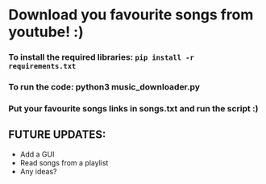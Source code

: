 # Download you favourite songs from youtube! :)

### To install the required libraries: `pip install -r requirements.txt`

### To run the code: python3 music_downloader.py

### Put your favourite songs links in songs.txt and run the script :)


## FUTURE UPDATES:
 - Add a GUI
 - Read songs from a playlist
 - Any ideas?
